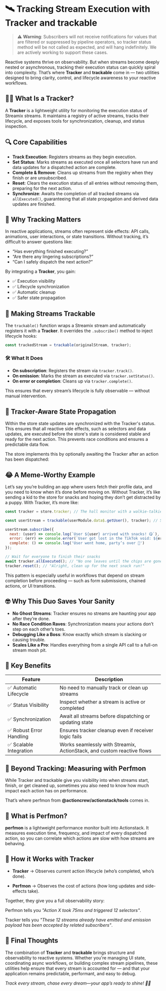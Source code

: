 # 🛰️ Tracking Stream Execution with Tracker and trackable

> ⚠️ **Warning**: Subscribers will not receive notifications for values that are filtered or suppressed by pipeline operators, so tracker status method will be not called as expected, and will hang indefinitely. We are actively working to support these cases.

Reactive systems thrive on observability. But when streams become deeply nested or asynchronous, tracking their execution status can quickly spiral into complexity. That’s where **Tracker** and **trackable** come in — two utilities designed to bring clarity, control, and lifecycle awareness to your reactive workflows.

## 🕵️‍♂️ What Is a Tracker?

A **Tracker** is a lightweight utility for monitoring the execution status of Streamix streams. It maintains a registry of active streams, tracks their lifecycle, and exposes tools for synchronization, cleanup, and status inspection.

## 🔍 Core Capabilities
- **Track Execution**: Registers streams as they begin execution.
- **Set Status**: Marks streams as executed once all selectors have run and data updates for a dispatched action are complete.
- **Complete & Remove**: Cleans up streams from the registry when they finish or are unsubscribed.
- **Reset**: Clears the execution status of all entries without removing them, preparing for the next action.
- **Synchronize**: Awaits the completion of all tracked streams via `allExecuted()`, guaranteeing that all state propagation and derived data updates are finished.

## 🧩 Why Tracking Matters

In reactive applications, streams often represent side effects: API calls, animations, user interactions, or state transitions. Without tracking, it’s difficult to answer questions like:

- “Has everything finished executing?”
- “Are there any lingering subscriptions?”
- “Can I safely dispatch the next action?”

By integrating a **Tracker**, you gain:

- ✅ Execution visibility
- ✅ Lifecycle synchronization
- ✅ Automatic cleanup
- ✅ Safer state propagation

## 🧪 Making Streams Trackable

The `trackable()` function wraps a Streamix stream and automatically registers it with a **Tracker**. It overrides the `.subscribe()` method to inject lifecycle hooks:

```javascript
const trackedStream = trackable(originalStream, tracker);
```

### 🛠️ What It Does

- **On subscription**: Registers the stream via `tracker.track()`.
- **On emission**: Marks the stream as executed via `tracker.setStatus()`.
- **On error or completion**: Cleans up via `tracker.complete()`.

This ensures that every stream’s lifecycle is fully observable — without manual intervention.

## 🔁 Tracker-Aware State Propagation
Within the store state updates are synchronized with the Tracker's status. This ensures that all reactive side effects, such as selectors and data updates, are executed before the store's state is considered stable and ready for the next action. This prevents race conditions and ensures a predictable data flow.

The store implements this by optionally awaiting the Tracker after an action has been dispatched:

## 😂 A Meme-Worthy Example
Let’s say you’re building an app where users fetch their profile data, and you need to know when it’s done before moving on. Without Tracker, it’s like sending a kid to the store for snacks and hoping they don’t get distracted by a puppy. With Tracker, it’s more like:

```javascript
const tracker = store.tracker; // The hall monitor with a walkie-talkie

const userStream = trackable(userModule.data$.getUser(), tracker); // Slap a GPS on that stream!

userStream.subscribe({
  next: (user) => console.log(`User ${user} arrived with snacks! 😋`),
  error: (err) => console.error(`User got lost in the TikTok void: ${err}`),
  complete: () => console.log('User went home, party’s over 🎉')
});

// Wait for everyone to finish their snacks
await tracker.allExecuted(); // "No one leaves until the chips are gone!"
tracker.reset(); // "Alright, clean up for the next snack run!"
```

This pattern is especially useful in workflows that depend on stream completion before proceeding — such as form submissions, chained actions, or UI transitions.

## 🤓 Why This Duo Saves Your Sanity

- **No Ghost Streams**: Tracker ensures no streams are haunting your app after they’re done.
- **No Race Condition Raves**: Synchronization means your actions don’t step on each other’s toes.
- **Debugging Like a Boss**: Know exactly which stream is slacking or causing trouble.
- **Scales Like a Pro**: Handles everything from a single API call to a full-on stream mosh pit.

## 🧠 Key Benefits

| **Feature**                | **Description**                                                                 |
|----------------------------|---------------------------------------------------------------------------------|
| ✅ Automatic Lifecycle      | No need to manually track or clean up streams                                   |
| ✅ Status Visibility        | Inspect whether a stream is active or completed                                 |
| ✅ Synchronization          | Await all streams before dispatching or updating state                         |
| ✅ Robust Error Handling    | Ensures tracker cleanup even if receiver logic fails                           |
| ✅ Scalable Integration     | Works seamlessly with Streamix, ActionStack, and custom reactive flows          |

## 🚀 Beyond Tracking: Measuring with Perfmon

While Tracker and trackable give you visibility into when streams start, finish, or get cleaned up, sometimes you also need to know how much impact each action has on performance.

That’s where perfmon
 from **@actioncrew/actionstack/tools** comes in.

## 🧭 What is Perfmon?
**perfmon** is a lightweight performance monitor built into Actionstack. It measures execution time, frequency, and impact of every dispatched action, so you can correlate which actions are slow with how streams are behaving.

## 🔗 How it Works with Tracker

- **Tracker** → Observes current action lifecycle (who’s completed, who’s done).

- **Perfmon** → Observes the cost of actions (how long updates and side-effects take).

Together, they give you a full observability story:

Perfmon tells you *"Action X took 75ms and triggered 12 selectors"*.

Tracker tells you *"These 12 streams already have emitted and emission payload has been accepted by related subscribers"*.

## 🧵 Final Thoughts

The combination of **Tracker** and **trackable** brings structure and observability to reactive systems. Whether you're managing UI state, coordinating async workflows, or building complex stream pipelines, these utilities help ensure that every stream is accounted for — and that your application remains predictable, performant, and easy to debug.

*Track every stream, chase every dream—your app’s ready to shine! 🌟🚀*
